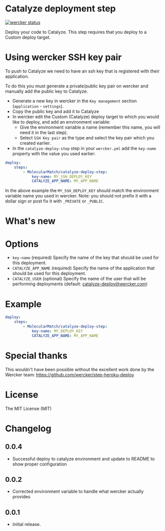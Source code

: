 # Catalyze deployment step

[![wercker status](https://app.wercker.com/status/01748d9be54fc2fb46fc8c7d90cff1b9/m "wercker status")](https://app.wercker.com/project/bykey/01748d9be54fc2fb46fc8c7d90cff1b9)

Deploy your code to Catalyze. This step requires that you deploy to a Custom deploy target.


# Using wercker SSH key pair

To push to Catalyze we need to have an ssh key that is registered with their application.

To do this you must generate a private/public key pair on wercker and manually add the public key to Catalyze.

- Generate a new key in wercker in the `Key management` section (`application` - `settings`).
- Copy the public key and add it to Catalyze
- In wercker edit the Custom (Catalyze) deploy target to which you would like to deploy, and add an environment variable:
    - Give the environment variable a name (remember this name, you will need it in the last step).
    - Select `SSH Key pair` as the type and select the key pair which you created earlier.
- In the `catalyze-deploy-step` step in your `wercker.yml` add the `key-name` property with the value you used earlier:

``` yaml
deploy:
    steps:
        - MolecularMatch/catalyze-deploy-step:
            key-name: MY_SSH_DEPLOY_KEY
            CATALYZE_APP_NAME: MY_APP_NAME
```

In the above example the `MY_SSH_DEPLOY_KEY` should match the environment variable name you used in wercker. Note: you should not prefix it with a dollar sign or post fix it with `_PRIVATE` or `_PUBLIC`.

# What's new


# Options

* `key-name` (required) Specify the name of the key that should be used for this deployment.
* `CATALYZE_APP_NAME` (required) Specify the name of the application that should be used for this deployment.
* `CATALYZE_USER` (optional) Specify the name of the user that will be performing deployments (default: catalyze-deploy@wercker.com)

# Example

``` yaml
deploy:
    steps:
        - MolecularMatch/catalyze-deploy-step:
            key-name: MY_DEPLOY_KEY
            CATALYZE_APP_NAME: MY_APP_NAME
```

# Special thanks

This wouldn't have been possible without the excellent work done by the Wercker team: https://github.com/wercker/step-heroku-deploy

# License

The MIT License (MIT)

# Changelog

## 0.0.4
* Successful deploy to catalyze environment and update to README to show proper configuration

## 0.0.2
* Corrected environment variable to handle what wercker actually provides

## 0.0.1

* Initial release.
